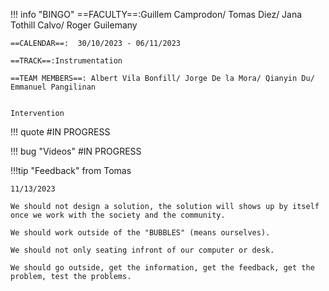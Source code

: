 
!!! info "BINGO"
    ==FACULTY==:Guillem Camprodon/ Tomas Diez/ Jana Tothill Calvo/ Roger Guilemany
            
    ==CALENDAR==:  30/10/2023 - 06/11/2023

    ==TRACK==:Instrumentation

    ==TEAM MEMBERS==: Albert Vila Bonfill/ Jorge De la Mora/ Qianyin Du/ Emmanuel Pangilinan


    Intervention

!!! quote
    #IN PROGRESS

!!! bug "Videos"
    #IN PROGRESS

!!!tip "Feedback" 
    from Tomas 

    11/13/2023

    We should not design a solution, the solution will shows up by itself once we work with the society and the community.

    We should work outside of the "BUBBLES" (means ourselves). 

    We should not only seating infront of our computer or desk. 

    We should go outside, get the information, get the feedback, get the problem, test the problems.